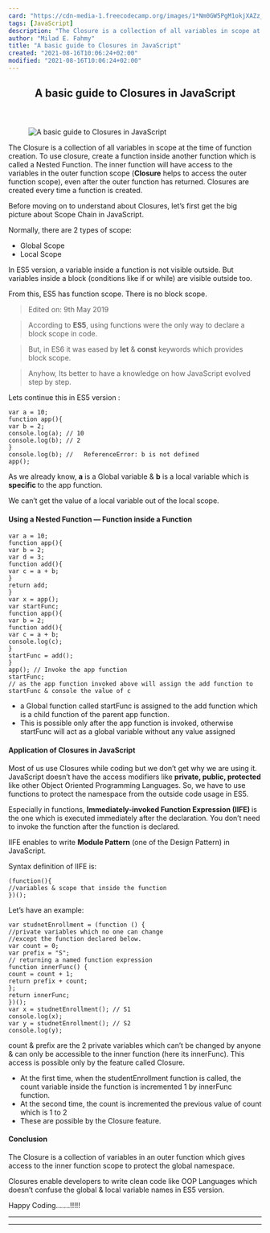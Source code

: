 ```yaml
---
card: "https://cdn-media-1.freecodecamp.org/images/1*Nm0GW5PgM1okjXAZz_aQrQ.jpeg"
tags: [JavaScript]
description: "The Closure is a collection of all variables in scope at the "
author: "Milad E. Fahmy"
title: "A basic guide to Closures in JavaScript"
created: "2021-08-16T10:06:24+02:00"
modified: "2021-08-16T10:06:24+02:00"
---
```

<div class="site-wrapper">
<main id="site-main" class="site-main outer">
<div class="inner">
<article class="post-full post tag-javascript tag-es6 tag-tech tag-programming tag-web-development ">
<header class="post-full-header">
<h1 class="post-full-title">A basic guide to Closures in JavaScript</h1>
</header>
<figure class="post-full-image">
<picture>
<source media="(max-width: 700px)" sizes="1px" srcset="data:image/gif;base64,R0lGODlhAQABAIAAAAAAAP///yH5BAEAAAAALAAAAAABAAEAAAIBRAA7 1w">
<source media="(min-width: 701px)" sizes="(max-width: 800px) 400px,
(max-width: 1170px) 700px,
1400px" srcset="https://cdn-media-1.freecodecamp.org/images/1*Nm0GW5PgM1okjXAZz_aQrQ.jpeg 300w,
https://cdn-media-1.freecodecamp.org/images/1*Nm0GW5PgM1okjXAZz_aQrQ.jpeg 600w,
https://cdn-media-1.freecodecamp.org/images/1*Nm0GW5PgM1okjXAZz_aQrQ.jpeg 1000w,
https://cdn-media-1.freecodecamp.org/images/1*Nm0GW5PgM1okjXAZz_aQrQ.jpeg 2000w">
<img onerror="this.style.display='none'" src="https://cdn-media-1.freecodecamp.org/images/1*Nm0GW5PgM1okjXAZz_aQrQ.jpeg" alt="A basic guide to Closures in JavaScript">
</picture>
</figure>
<section class="post-full-content">
<div class="post-content">
<p>The Closure is a collection of all variables in scope at the time of function creation. To use closure, create a function inside another function which is called a Nested Function. The inner function will have access to the variables in the outer function scope (<strong>Closure</strong> helps to access the outer function scope), even after the outer function has returned. Closures are created every time a function is created.</p><p>Before moving on to understand about Closures, let’s first get the big picture about Scope Chain in JavaScript.</p><p>Normally, there are 2 types of scope:</p><ul><li>Global Scope</li><li>Local Scope</li></ul><p>In ES5 version, a variable inside a function is not visible outside. But variables inside a block (conditions like if or while) are visible outside too.</p><p>From this, ES5 has function scope. There is no block scope.</p><blockquote>Edited on: 9th May 2019</blockquote><blockquote>According to <strong>ES5</strong>, using functions were the only way to declare a block scope in code.</blockquote><blockquote>But, in ES6 it was eased by <strong>let</strong> &amp; <strong>const</strong> keywords which provides block scope.</blockquote><blockquote>Anyhow, Its better to have a knowledge on how JavaScript evolved step by step.</blockquote><p>Lets continue this in ES5 version :</p><pre><code class="language-javascript">var a = 10;
function app(){
var b = 2;
console.log(a); // 10
console.log(b); // 2
}
console.log(b); //   ReferenceError: b is not defined
app();</code></pre><p>As we already know, <strong>a</strong> is a Global variable &amp; <strong>b</strong> is a local variable which is <strong>specific </strong>to the app function.</p><p>We can’t get the value of a local variable out of the local scope.</p><h4 id="using-a-nested-function-function-inside-a-function">Using a Nested Function — Function inside a Function</h4><pre><code class="language-js">var a = 10;
function app(){
var b = 2;
var d = 3;
function add(){
var c = a + b;
}
return add;
}
var x = app();
var startFunc;
function app(){
var b = 2;
function add(){
var c = a + b;
console.log(c);
}
startFunc = add();
}
app(); // Invoke the app function
startFunc;
// as the app function invoked above will assign the add function to startFunc &amp; console the value of c</code></pre><ul><li>a Global function called startFunc is assigned to the add function which is a child function of the parent app function.</li><li>This is possible only after the app function is invoked, otherwise startFunc will act as a global variable without any value assigned</li></ul><h4 id="application-of-closures-in-javascript">Application of Closures in JavaScript</h4><p>Most of us use Closures while coding but we don’t get why we are using it. JavaScript doesn’t have the access modifiers like <strong>private, public, protected</strong> like other Object Oriented Programming Languages. So, we have to use functions to protect the namespace from the outside code usage in ES5.</p><p>Especially in functions, <strong>Immediately-invoked Function Expression (IIFE) </strong>is the one which is executed immediately after the declaration. You don’t need to invoke the function after the function is declared.</p><p>IIFE enables to write <strong>Module Pattern</strong> (one of the Design Pattern) in JavaScript.</p><p>Syntax definition of IIFE is:</p><pre><code>(function(){
//variables &amp; scope that inside the function
})();</code></pre><p>Let’s have an example:</p><pre><code class="language-js">var studnetEnrollment = (function () {
//private variables which no one can change
//except the function declared below.
var count = 0;
var prefix = "S";
// returning a named function expression
function innerFunc() {
count = count + 1;
return prefix + count;
};
return innerFunc;
})();
var x = studnetEnrollment(); // S1
console.log(x);
var y = studnetEnrollment(); // S2
console.log(y);</code></pre><p>count &amp; prefix are the 2 private variables which can’t be changed by anyone &amp; can only be accessible to the inner function (here its innerFunc). This access is possible only by the feature called Closure.</p><ul><li>At the first time, when the studentEnrollment function is called, the count variable inside the function is incremented 1 by innerFunc function.</li><li>At the second time, the count is incremented the previous value of count which is 1 to 2</li><li>These are possible by the Closure feature.</li></ul><h4 id="conclusion">Conclusion</h4><p>The Closure is a collection of variables in an outer function which gives access to the inner function scope to protect the global namespace.</p><p>Closures enable developers to write clean code like OOP Languages which doesn’t confuse the global &amp; local variable names in ES5 version.</p><p>Happy Coding…….!!!!!</p>
</div>
<hr>
<hr>
</section>
</article>
</div>
</main>
</div>
<!-- Google Tag Manager (noscript) -->
<!-- End Google Tag Manager (noscript) -->
